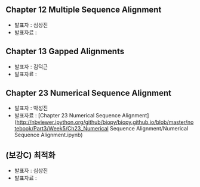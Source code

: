 ## Chapter 12 Multiple Sequence Alignment
- 발표자 : 심상진
- 발표자료 :

## Chapter 13 Gapped Alignments
- 발표자 : 김덕근
- 발표자료 :

## Chapter 23 Numerical Sequence Alignment
- 발표자 : 박성진
- 발표자료 : [Chapter 23 Numerical Sequence Alignment](http://nbviewer.ipython.org/github/biopy/biopy.github.io/blob/master/notebook/Part3/Week5/Ch23_Numerical Sequence Alignment/Numerical Sequence Alignment.ipynb)

## (보강C) 최적화
- 발표자 : 심상진
- 발표자료 :